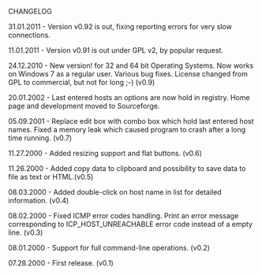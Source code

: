 CHANGELOG 

31.01.2011 - Version v0.92 is out, fixing reporting errors for very slow connections.

11.01.2011 - Version v0.91 is out under GPL v2, by popular request.

24.12.2010 - New version! for 32 and 64 bit Operating Systems. Now works on Windows 7 as a regular user. Various bug fixes. License changed from GPL to commercial, but not for long ;-) (v0.9)

20.01.2002 - Last entered hosts an options are now hold in registry. Home page and development moved to Sourceforge.

05.09.2001 - Replace edit box with combo box which hold last entered host names. Fixed a memory leak which caused program to crash after a long time running. (v0.7)

11.27.2000 - Added resizing support and flat buttons. (v0.6)

11.26.2000 - Added copy data to clipboard and possibility to save data to file as text or HTML.(v0.5)

08.03.2000 - Added double-click on host name in list for detailed information. (v0.4)

08.02.2000 - Fixed ICMP error codes handling. Print an error message corresponding to ICP_HOST_UNREACHABLE error code instead of a empty line. (v0.3)

08.01.2000 - Support for full command-line operations. (v0.2)

07.28.2000 - First release. (v0.1)